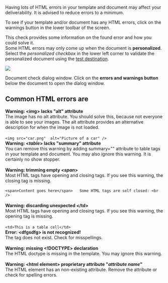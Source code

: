 Having lots of HTML errors in your template and document may affect your
deliverability. It is advised to reduce errors to a minimum.

To see if your template and/or document has any HTML errors, click on
the warnings button in the lower toolbar of the screen.

This check provides some information on the found error and how you
could solve it. \
 Some HTML errors may only come up when the document is
**personalized**. Select the *personalized checkbox* in the lower left
corner to validate the personalized document using the [test
destination](http://www.copernica.com/en/support/what-is-the-test-destination).

![](htmlerrors.png)

Document check dialog window. Click on the **errors and warnings
button** below the document to open the dialog window.

Common HTML errors are
----------------------

**Warning: \<img\> lacks "alt" attribute**\
 The image has no alt attribute. You should solve this, because not
everyone is able to see your images. The alt attribute provides an
alternative description for when the image is not loaded. \
\
`<img src="car.png"  alt="Picture of a car" />`**\
 Warning: \<*table*\> lacks "summary" attribute**\
 You can remove this warning by adding summary="" attribute to table
tags in your template and document. You may also ignore this warning. It
is certainly no show stopper. \
\
**Warning: trimming empty \<*span*\>**\
 Most HTML tags have opening and closing tags. If you see this warning,
the closing tag is missing. \
\
`<span>Content goes here</span>   Some HTML tags are self closed: <br  />`\
**\
 Warning: discarding unexpected \</td\>**\
 Most HTML tags have opening and closing tags. If you see this warning,
the opening tag is missing. \
\
`<td>This is a table cell</td>`**\
 Error: \<dfgsdfg\> is not recognized!**\
 The tag does not exist. Check for misspellings. \
**\
 Warning: missing \<!DOCTYPE\> declaration**\
 The HTML doctype is missing in the template. You may ignore this
warning. \
**\
 Warning: \<html element\> proprietary attribute "*attribute name*"**\
 The HTML element has an non-existing attribute. Remove the attribute or
check for spelling errors.
